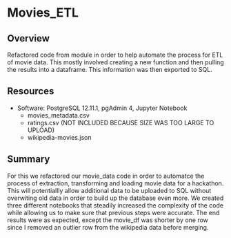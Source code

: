 # Movies_ETL
## Overview
Refactored code from module in order to help automate the process for ETL of movie data. This mostly involved creating a new function and then pulling the results into a dataframe. This information was then exported to SQL.
## Resources
- Software: PostgreSQL 12.11.1, pgAdmin 4, Jupyter Notebook
  - movies_metadata.csv
  - ratings.csv (NOT INCLUDED BECAUSE SIZE WAS TOO LARGE TO UPLOAD)
  - wikipedia-movies.json
 ## Summary
 For this we refactored our movie_data code in order to automatce the process of extraction, transforming and loading movie data for a hackathon. This will potentiallly allow additional data to be uploaded to SQL without overwiting old data in order to build up the database even more. We created three different notebooks that steadily increased the complexity of the code while allowing us to make sure that previous steps were accurate. The end results were as expected, except the movie_df was shorter by one row since I removed an outlier row from the wikipedia data before merging.
